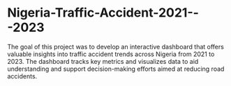 # Nigeria-Traffic-Accident-2021---2023
The goal of this project was to develop an interactive dashboard that offers valuable insights into traffic accident trends across Nigeria from 2021 to 2023. The dashboard tracks key metrics and visualizes data to aid understanding and support decision-making efforts aimed at reducing road accidents.
